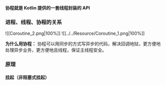 **协程就是 Kotlin 提供的一套线程封装的 API**


### 进程、线程、协程的关系
![[Coroutine_2.png|100%]]
![[../../Resource/Coroutine_1.png|100%]]

**为什么用协程：** 协程可以用同步的方式写异步的代码，解决回调地狱，更方便地处理异步业务，更方便地且线程，保证主线程安全。

### 原理
#### 挂起（非阻塞式挂起）
